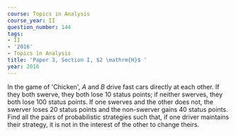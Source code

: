 ```yaml
---
course: Topics in Analysis
course_year: II
question_number: 144
tags:
- II
- '2016'
- Topics in Analysis
title: 'Paper 3, Section I, $2 \mathrm{H}$ '
year: 2016
---
```




In the game of 'Chicken', $A$ and $B$ drive fast cars directly at each other. If they both swerve, they both lose 10 status points; if neither swerves, they both lose 100 status points. If one swerves and the other does not, the swerver loses 20 status points and the non-swerver gains 40 status points. Find all the pairs of probabilistic strategies such that, if one driver maintains their strategy, it is not in the interest of the other to change theirs.
